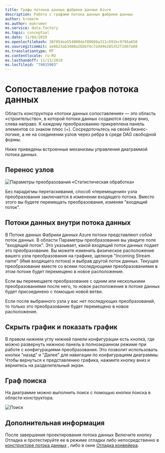 ```yaml
---
title: Графы потоков данных фабрики данных Azure
description: Работа с графами потока данных фабрики данных
author: kromerm
ms.author: makromer
ms.service: data-factory
ms.topic: conceptual
ms.date: 11/04/2019
ms.openlocfilehash: 38f85dea554000daf89689a311c091bc9796a658
ms.sourcegitcommit: ae8b23ab3488a2bbbf4c7ad49e285352f2d67a68
ms.translationtype: MT
ms.contentlocale: ru-RU
ms.lasthandoff: 11/13/2019
ms.locfileid: "74015903"
---
```

# <a name="mapping-data-flow-graphs"></a>Сопоставление графов потока данных

Область конструктора «потоки данных сопоставления» — это область «строительство», в которой потоки данных создаются сверху вниз, слева направо. К каждому преобразованию прикреплена панель элементов со знаком плюс (+). Сосредоточьтесь на своей бизнес-логике, а не на соединении узлов через ребра в среде DAG свободной формы.

Ниже приведены встроенные механизмы управления диаграммой потока данных.

## <a name="move-nodes"></a>Перенос узлов

![Параметры преобразования «Статистическая обработка»](media/data-flow/agghead.png "заголовок агрегатора")

Без парадигмы перетаскивания, способ «перемещения» узла преобразования заключается в изменении входящего потока. Вместо этого вы будете перемещать преобразования, изменяя "входящий поток".

## <a name="streams-of-data-inside-of-data-flow"></a>Потоки данных внутри потока данных

В Потоке данных Фабрики данных Azure потоки представляют собой поток данных. В области Параметры преобразования вы увидите поле "входящий поток". Это указывает, какой входящий поток данных подает это преобразование. Вы можете изменить физическое расположение вашего узла преобразования на графике, щелкнув "Incoming Stream name" (Имя входящего потока) и выбрав другой поток данных. Текущее преобразование вместе со всеми последующими преобразованиями в этом потоке будет перемещено в новое расположение.

Если вы перемещаете преобразование с одним или несколькими преобразованиями после него, то новое расположение в потоке данных будет присоединено с помощью новой ветви.

Если после выбранного узла у вас нет последующих преобразований, то только это преобразование будет перемещено в новое расположение.

## <a name="hide-graph-and-show-graph"></a>Скрыть график и показать график

В правом нижнем углу нижней панели конфигурации есть кнопка, где можно развернуть нижнюю панель в полноэкранном режиме при работе с конфигурациями преобразования. Это позволит использовать кнопки "назад" и "Далее" для навигации по конфигурациям диаграммы. Чтобы вернуться к представлению графика, нажмите кнопку вниз и вернитесь на разделительный экран.

## <a name="search-graph"></a>Граф поиска

На диаграмме можно выполнить поиск с помощью кнопки поиска в области конструктора.

![Поиск](media/data-flow/search001.png "Граф поиска")

## <a name="next-steps"></a>Дополнительная информация

После завершения проектирования потока данных Включите кнопку Отладка и протестируйте ее в режиме отладки либо непосредственно в [конструкторе потока данных](concepts-data-flow-debug-mode.md) , либо в окне [Отладка конвейера](control-flow-execute-data-flow-activity.md).
